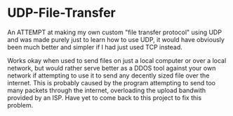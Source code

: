 # UDP-File-Transfer
An ATTEMPT at making my own custom "file transfer protocol" using UDP and was made purely just to learn how to use UDP, it would have obviously been much better and simpler if I had just used TCP instead. 

Works okay when used to send files on just a local computer or over a local network, but would rather serve better as a DDOS tool against your own network if attempting to use it to send any decently sized file over the internet. This is probably caused by the program attempting to send too many packets through the internet, overloading the upload bandwith provided by an ISP. Have yet to come back to this project to fix this problem.

